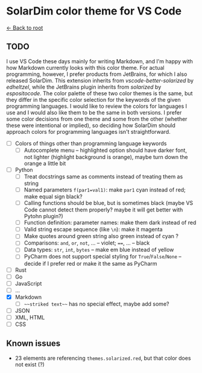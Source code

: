# SolarDim color theme for VS Code

[← Back to root](https://github.com/RDMCz/SolarDim-VSCode)

## TODO

I use VS Code these days mainly for writing Markdown, and I'm happy with how Markdown currently looks with this color theme. For actual programming, however, I prefer products from JetBrains, for which I also released SolarDim. This extension inherits from _vscode-better-solarized_ by _edheltzel_, while the JetBrains plugin inherits from _solarized_ by _espositocode_. The color palette of these two color themes is the same, but they differ in the specific color selection for the keywords of the given programming languages. I would like to review the colors for languages I use and I would also like them to be the same in both versions. I prefer some color decisions from one theme and some from the other (whether these were intentional or implied), so deciding how SolarDim should approach colors for programming languages isn't straightforward.

* [ ] Colors of things other than programming language keywords
  * [ ] Autocomplete menu – highlighted option should have darker font, not lighter (highlight background is orange), maybe turn down the orange a little bit
* [ ] Python
  * [ ] Treat docstrings same as comments instead of treating them as string
  * [ ] Named parameters `f(par1=val1)`: make `par1` cyan instead of red; make equal sign black?
  * [ ] Calling functions should be blue, but is sometimes black (maybe VS Code cannot detect them properly? maybe it will get better with Pytohn plugin?)
  * [ ] Function definition: parameter names: make them dark instead of red
  * [ ] Valid string escape sequence (like `\n`): make it magenta
  * [ ] Make quotes around green string also green instead of cyan ?
  * [ ] Comparisons: `and`, `or`, `not`, ... – violet; `==`, ... – black
  * [ ] Data types: `str`, `int`, `bytes` – make em blue instead of yellow
  * [ ] PyCharm does not support special styling for `True`/`False`/`None` – decide if I prefer red or make it the same as PyCharm
* [ ] Rust
* [ ] Go
* [ ] JavaScript
* [ ] ...
* [x] Markdown
  * [ ] `~~striked text~~` has no special effect, maybe add some?
* [ ] JSON
* [ ] XML, HTML
* [ ] CSS

## Known issues

* 23 elements are referencing `themes.solarized.red`, but that color does not exist (?)
